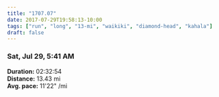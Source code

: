 ```yaml
---
title: "1707.07"
date: 2017-07-29T19:58:13-10:00
tags: ["run", "long", "13-mi", "waikiki", "diamond-head", "kahala"]
draft: false
---
```


### Sat, Jul 29, 5:41 AM

**Duration:** 02:32:54  
**Distance:** 13.43 mi  
**Avg. pace:** 11'22" /mi